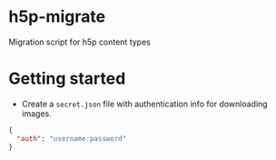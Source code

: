# h5p-migrate
Migration script for h5p content types

# Getting started

* Create a `secret.json` file with authentication info for downloading images.

```json
{
  "auth": "username:password"
}
```
 
 

